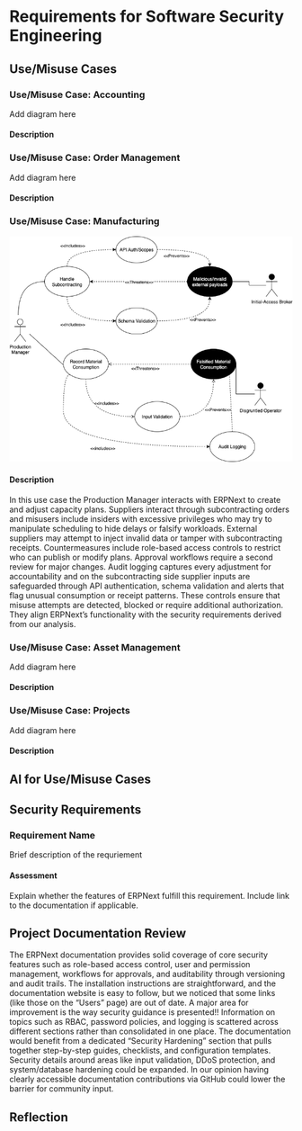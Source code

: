 # Requirements for Software Security Engineering

## Use/Misuse Cases

### Use/Misuse Case: Accounting

Add diagram here

#### Description


### Use/Misuse Case: Order Management

Add diagram here

#### Description


### Use/Misuse Case: Manufacturing

![Use/Misuse Case Manufacturing Photo](/Use_Misuse%20Case%20-%20Manufacturing.png)

#### Description

In this use case the Production Manager interacts with ERPNext to create and adjust capacity plans. Suppliers interact through subcontracting orders and misusers include insiders with excessive privileges who may try to manipulate scheduling to hide delays or falsify workloads. External suppliers may attempt to inject invalid data or tamper with subcontracting receipts. Countermeasures include role-based access controls to restrict who can publish or modify plans. Approval workflows require a second review for major changes. Audit logging captures every adjustment for accountability and on the subcontracting side supplier inputs are safeguarded through API authentication, schema validation and alerts that flag unusual consumption or receipt patterns. These controls ensure that misuse attempts are detected, blocked or require additional authorization. They align ERPNext’s functionality with the security requirements derived from our analysis.

### Use/Misuse Case: Asset Management

Add diagram here

#### Description


### Use/Misuse Case: Projects

Add diagram here

#### Description


## AI for Use/Misuse Cases


## Security Requirements

### Requirement Name

Brief description of the requriement

#### Assessment

Explain whether the features of ERPNext fulfill this requirement. Include link to the documentation if applicable.


## Project Documentation Review

The ERPNext documentation provides solid coverage of core security features such as role-based access control, user and permission management, workflows for approvals, and auditability through versioning and audit trails. The installation instructions are straightforward, and the documentation website is easy to follow, but we noticed that some links (like those on the “Users” page) are out of date. A major area for improvement is the way security guidance is presented!! Information on topics such as RBAC, password policies, and logging is scattered across different sections rather than consolidated in one place. The documentation would benefit from a dedicated “Security Hardening” section that pulls together step-by-step guides, checklists, and configuration templates. Security details around areas like input validation, DDoS protection, and system/database hardening could be expanded. In our opinion having clearly accessible documentation contributions via GitHub could lower the barrier for community input.

## Reflection